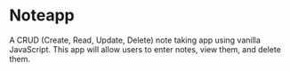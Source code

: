 # Noteapp
A CRUD (Create, Read, Update, Delete) note taking app using vanilla JavaScript. 
This app will allow users to enter notes, view them, and delete them.
